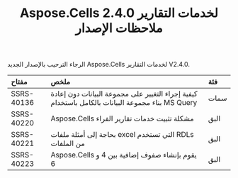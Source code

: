 ﻿---
title: Aspose.Cells لخدمات التقارير 2.4.0 ملاحظات الإصدار
type: docs
weight: 30
url: /ar/reportingservices/aspose-cells-for-reporting-services-2-4-0-release-notes/
---
الرجاء الترحيب بالإصدار الجديد Aspose.Cells لخدمات التقارير V2.4.0.

|**مفتاح** |**ملخص** |**فئة** |
|:- |:- |:- |
|SSRS-40136 | كيفية إجراء التغيير على مجموعة البيانات دون إعادة بناء مجموعة البيانات بالكامل باستخدام MS Query|سمات|
|SSRS-40220 | Aspose.Cells مشكلة تثبيت خدمات تقارير الفراء| البق|
|SSRS-40221 | بحاجة إلى أمثلة ملفات excel التي تستخدم RDLs من الملفات| البق|
|SSRS-40223 | Aspose.Cells يقوم بإنشاء صفوف إضافية بين 4 و 6| البق|

